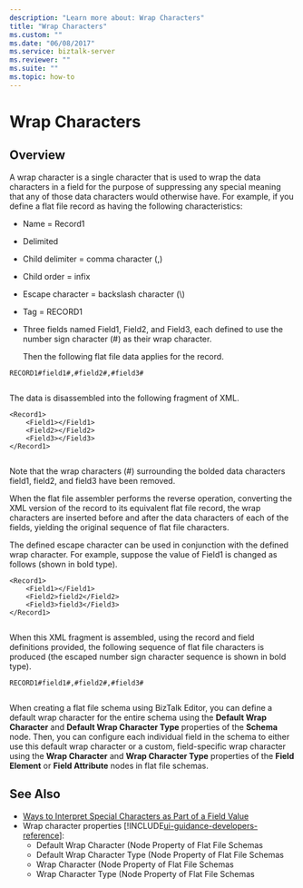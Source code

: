 ```yaml
---
description: "Learn more about: Wrap Characters"
title: "Wrap Characters"
ms.custom: ""
ms.date: "06/08/2017"
ms.service: biztalk-server
ms.reviewer: ""
ms.suite: ""
ms.topic: how-to
---
```

# Wrap Characters

## Overview
A wrap character is a single character that is used to wrap the data characters in a field for the purpose of suppressing any special meaning that any of those data characters would otherwise have. For example, if you define a flat file record as having the following characteristics:  
  
- Name = Record1  
  
- Delimited  
  
- Child delimiter = comma character (,)  
  
- Child order = infix  
  
- Escape character = backslash character (\\)  
  
- Tag = RECORD1  
  
- Three fields named Field1, Field2, and Field3, each defined to use the number sign character (#) as their wrap character.  
  
  Then the following flat file data applies for the record.  
  
```  
RECORD1#field1#,#field2#,#field3#  
  
```  
  
 The data is disassembled into the following fragment of XML.  
  
```  
<Record1>  
    <Field1></Field1>  
    <Field2></Field2>  
    <Field3></Field3>  
</Record1>  
  
```  
  
 Note that the wrap characters (#) surrounding the bolded data characters field1, field2, and field3 have been removed.  
  
 When the flat file assembler performs the reverse operation, converting the XML version of the record to its equivalent flat file record, the wrap characters are inserted before and after the data characters of each of the fields, yielding the original sequence of flat file characters.  
  
 The defined escape character can be used in conjunction with the defined wrap character. For example, suppose the value of Field1 is changed as follows (shown in bold type).  
  
```  
<Record1>  
    <Field1></Field1>  
    <Field2>field2</Field2>  
    <Field3>field3</Field3>  
</Record1>  
  
```  
  
 When this XML fragment is assembled, using the record and field definitions provided, the following sequence of flat file characters is produced (the escaped number sign character sequence is shown in bold type).  
  
```  
RECORD1#field1#,#field2#,#field3#  
  
```  
  
 When creating a flat file schema using BizTalk Editor, you can define a default wrap character for the entire schema using the **Default Wrap Character** and **Default Wrap Character Type** properties of the **Schema** node. Then, you can configure each individual field in the schema to either use this default wrap character or a custom, field-specific wrap character using the **Wrap Character** and **Wrap Character Type** properties of the **Field Element** or **Field Attribute** nodes in flat file schemas.
  
## See Also  
- [Ways to Interpret Special Characters as Part of a Field Value](../core/ways-to-interpret-special-characters-as-part-of-a-field-value.md)  
- Wrap character properties [!INCLUDE[ui-guidance-developers-reference](../includes/ui-guidance-developers-reference.md)]:  
    -  Default Wrap Character (Node Property of Flat File Schemas
    -  Default Wrap Character Type (Node Property of Flat File Schemas
    -  Wrap Character (Node Property of Flat File Schemas  
    -  Wrap Character Type (Node Property of Flat File Schemas
